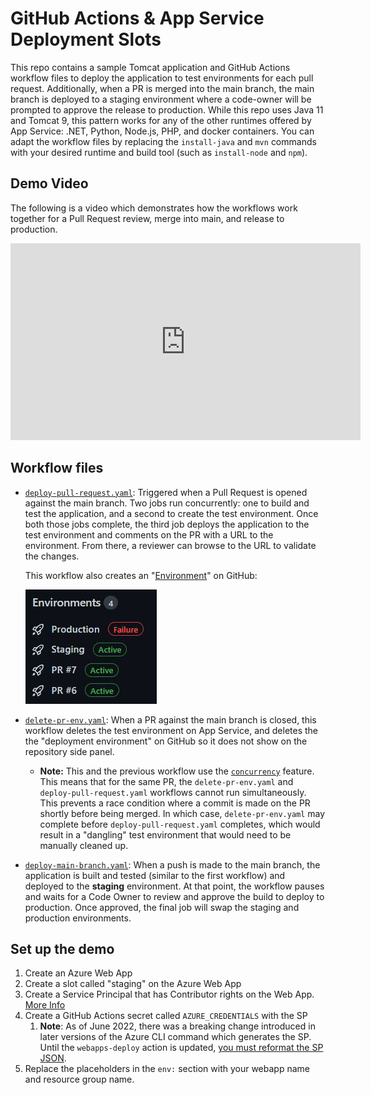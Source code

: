 # GitHub Actions & App Service Deployment Slots

This repo contains a sample Tomcat application and GitHub Actions workflow files to deploy the application to test environments for each pull request. Additionally, when a PR is merged into the main branch, the main branch is deployed to a staging environment where a code-owner will be prompted to approve the release to production. While this repo uses Java 11 and Tomcat 9, this pattern works for any of the other runtimes offered by App Service: .NET, Python, Node.js, PHP, and docker containers. You can adapt the workflow files by replacing the `install-java` and `mvn` commands with your desired runtime and build tool (such as `install-node` and `npm`).

## Demo Video

The following is a video which demonstrates how the workflows work together for a Pull Request review, merge into main, and release to production.

<iframe width="560" height="315" src="https://www.youtube.com/embed/48Cj63UqTfQ" title="YouTube video player" frameborder="0" allow="accelerometer; autoplay; clipboard-write; encrypted-media; gyroscope; picture-in-picture" allowfullscreen></iframe>

## Workflow files

- [`deploy-pull-request.yaml`](.github/workflows/deploy-pull-request.yaml): Triggered when a Pull Request is opened against the main branch. Two jobs run concurrently: one to build and test the application, and a second to create the test environment. Once both those jobs complete, the third job deploys the application to the test environment and comments on the PR with a URL to the environment. From there, a reviewer can browse to the URL to validate the changes.
  
    This workflow also creates an "[Environment](https://docs.github.com/en/actions/deployment/targeting-different-environments/using-environments-for-deployment)" on GitHub:

    ![GitHub Envs](images/github-environments.JPG)

- [`delete-pr-env.yaml`](.github/workflows/delete-pr-env.yaml): When a PR against the main branch is closed, this workflow deletes the test environment on App Service, and deletes the the "deployment environment" on GitHub so it does not show on the repository side panel.
  - **Note:** This and the previous workflow use the [`concurrency`](https://docs.github.com/en/actions/using-jobs/using-concurrency) feature. This means that for the same PR, the `delete-pr-env.yaml` and `deploy-pull-request.yaml` workflows cannot run simultaneously. This prevents a race condition where a commit is made on the PR shortly before being merged. In which case, `delete-pr-env.yaml` may complete before `deploy-pull-request.yaml` completes, which would result in a "dangling" test environment that would need to be manually cleaned up.
- [`deploy-main-branch.yaml`](.github/workflows/deploy-main-branch.yaml): When a push is made to the main branch, the application is built and tested (similar to the first workflow) and deployed to the **staging** environment. At that point, the workflow pauses and waits for a Code Owner to review and approve the build to deploy to production. Once approved, the final job will swap the staging and production environments.

## Set up the demo

1. Create an Azure Web App
2. Create a slot called "staging" on the Azure Web App
3. Create a Service Principal that has Contributor rights on the Web App. [More Info](https://github.com/azure/webapps-deploy#configure-deployment-credentials-1)
4. Create a GitHub Actions secret called `AZURE_CREDENTIALS` with the SP
   1. **Note**: As of June 2022, there was a breaking change introduced in later versions of the Azure CLI command which generates the SP. Until the `webapps-deploy` action is updated, [you must reformat the SP JSON](https://github.com/Azure/webapps-deploy/issues/220#issuecomment-1054550932).
5. Replace the placeholders in the `env:` section with your webapp name and resource group name.
